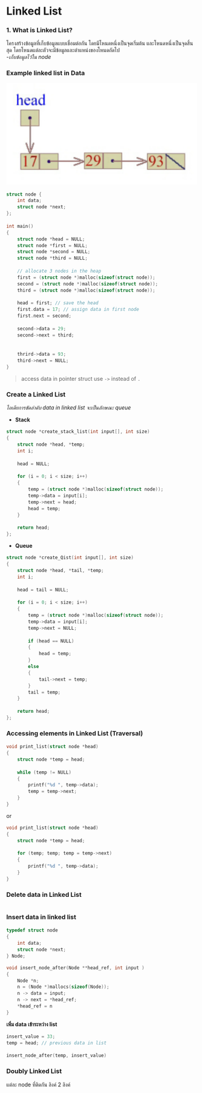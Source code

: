 # Linked List

### 1. What is Linked List?

โครงสร้างข้อมูลที่เก็บข้อมูลแบบเชื่อมต่อกัน โดยมีโหนดหนึ่งเป็นจุดเริ่มต้น และโหนดหนึ่งเป็นจุดสิ้นสุด โดยโหนดแต่ละตัวจะมีข้อมูลและตำแหน่งของโหนดถัดไป\
_-เก็บข้อมูลไว้ใน node_

### Example linked list in Data

![Linked List](./ex_link_list.png)

```C
struct node {
    int data;
    struct node *next;
};

int main()
{
    struct node *head = NULL;
    struct node *first = NULL;
    struct node *second = NULL;
    struct node *third = NULL;

    // allocate 3 nodes in the heap
    first = (struct node *)malloc(sizeof(struct node));
    second = (struct node *)malloc(sizeof(struct node));
    third = (struct node *)malloc(sizeof(struct node));

    head = first; // save the head
    first.data = 17; // assign data in first node
    first.next = second;

    second->data = 29;
    second->next = third;


    thrird->data = 93;
    third->next = NULL;
}
```

> access data in pointer struct use `->` instead of `.`

### Create a Linked List

_ไอเดียการขัดลำดับ data in linked list จะเป็นลักษณะ queue_

- **Stack**

```C
struct node *create_stack_list(int input[], int size)
{
    struct node *head, *temp;
    int i;

    head = NULL;

    for (i = 0; i < size; i++)
    {
        temp = (struct node *)malloc(sizeof(struct node));
        temp->data = input[i];
        temp->next = head;
        head = temp;
    }

    return head;
};
```

- **Queue**

```C
struct node *create_Qist(int input[], int size)
{
    struct node *head, *tail, *temp;
    int i;

    head = tail = NULL;

    for (i = 0; i < size; i++)
    {
        temp = (struct node *)malloc(sizeof(struct node));
        temp->data = input[i];
        temp->next = NULL;

        if (head == NULL)
        {
            head = temp;
        }
        else
        {
            tail->next = temp;
        }
        tail = temp;
    }

    return head;
};
```

### Accessing elements in Linked List (Traversal)

```C
void print_list(struct node *head)
{
    struct node *temp = head;

    while (temp != NULL)
    {
        printf("%d ", temp->data);
        temp = temp->next;
    }
}
```

or

```C
void print_list(struct node *head)
{
    struct node *temp = head;

    for (temp; temp; temp = temp->next)
    {
        printf("%d ", temp->data);
    }
}
```

### Delete data in Linked List

```C

```

### Insert data in linked list

```C
typedef struct node
{
    int data;
    struct node *next;
} Node;
```

```C
void insert_node_after(Node **head_ref, int input )
{
    Node *n;
    n = (Node *)mallocs(sizeof(Node));
    n -> data = input;
    n -> next = *head_ref;
    *head_ref = n
}
```

**เพิ่ม data เข้าระหว่าง list**

```C
insert_value = 33;
temp = head; // previous data in list

insert_node_after(temp, insert_value)
```

### Doubly Linked List

แต่ละ node ที่ติดกัน ลิงค์ 2 ลิงค์
